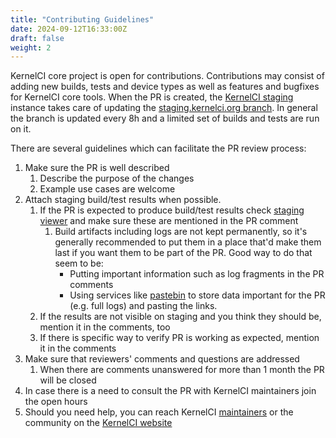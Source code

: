 ```yaml
---
title: "Contributing Guidelines"
date: 2024-09-12T16:33:00Z
draft: false
weight: 2
---
```


KernelCI core project is open for contributions. Contributions may consist of
adding new builds, tests and device types as well as features and bugfixes for
KernelCI core tools.
When the PR is created, the [KernelCI staging](https://kernelci.org/docs/instances/staging)
instance takes care of updating the [staging.kernelci.org branch](https://github.com/kernelci/kernelci-core/tree/staging.kernelci.org).
In general the branch is updated every 8h and a limited set of builds and tests
are run on it.

There are several guidelines which can facilitate the PR review process:

1. Make sure the PR is well described
   1. Describe the purpose of the changes
   2. Example use cases are welcome
2. Attach staging build/test results when possible.
   1. If the PR is expected to produce build/test results
   check [staging viewer](https://staging.kernelci.org:9000/viewer) and make sure these are mentioned in the PR comment
      1. Build artifacts including logs are not kept permanently, so it's generally recommended to put them in a place that'd make them last if you want them to be part of the PR. Good way to do that seem to be:
         * Putting important information such as log fragments in the PR comments
         * Using services like [pastebin](https://pastebin.com/) to store data important for the PR (e.g. full logs) and pasting the links.
   2. If the results are not visible on staging and you think they should be, mention it in the comments, too
   3. If there is specific way to verify PR is working as expected, mention it in the comments
3. Make sure that reviewers' comments and questions are addressed
   1. When there are comments unanswered for more than 1 month the PR will be closed
4. In case there is a need to consult the PR with KernelCI maintainers join the open hours
5. Should you need help, you can reach KernelCI [maintainers](/org/maintainers/) or the community on the [KernelCI website](https://kernelci.org/community-contact/)
